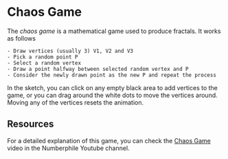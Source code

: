 # Chaos Game

The *chaos game* is a mathematical game used to produce fractals. It works as follows

    - Draw vertices (usually 3) V1, V2 and V3
    - Pick a random point P
    - Select a random vertex 
    - Draw a point halfway between selected random vertex and P
    - Consider the newly drawn point as the new P and repeat the process

In the sketch, you can click on any empty black area to add vertices to the game, or you can drag around the white dots to move the vertices around. Moving any of the vertices resets the animation.

## Resources

For a detailed explanation of this game, you can check the [Chaos Game](https://www.youtube.com/watch?v=kbKtFN71Lfs) video in the Numberphile Youtube channel.